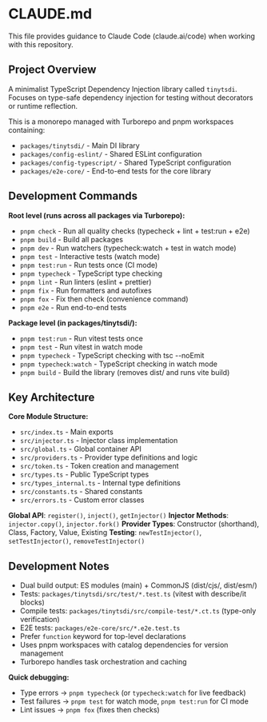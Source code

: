 # CLAUDE.md

This file provides guidance to Claude Code (claude.ai/code) when working with this repository.

## Project Overview

A minimalist TypeScript Dependency Injection library called `tinytsdi`. Focuses on type-safe
dependency injection for testing without decorators or runtime reflection.

This is a monorepo managed with Turborepo and pnpm workspaces containing:

- `packages/tinytsdi/` - Main DI library
- `packages/config-eslint/` - Shared ESLint configuration
- `packages/config-typescript/` - Shared TypeScript configuration
- `packages/e2e-core/` - End-to-end tests for the core library

## Development Commands

**Root level (runs across all packages via Turborepo):**

- `pnpm check` - Run all quality checks (typecheck + lint + test:run + e2e)
- `pnpm build` - Build all packages
- `pnpm dev` - Run watchers (typecheck:watch + test in watch mode)
- `pnpm test` - Interactive tests (watch mode)
- `pnpm test:run` - Run tests once (CI mode)
- `pnpm typecheck` - TypeScript type checking
- `pnpm lint` - Run linters (eslint + prettier)
- `pnpm fix` - Run formatters and autofixes
- `pnpm fox` - Fix then check (convenience command)
- `pnpm e2e` - Run end-to-end tests

**Package level (in packages/tinytsdi/):**

- `pnpm test:run` - Run vitest tests once
- `pnpm test` - Run vitest in watch mode
- `pnpm typecheck` - TypeScript checking with tsc --noEmit
- `pnpm typecheck:watch` - TypeScript checking in watch mode
- `pnpm build` - Build the library (removes dist/ and runs vite build)

## Key Architecture

**Core Module Structure:**

- `src/index.ts` - Main exports
- `src/injector.ts` - Injector class implementation
- `src/global.ts` - Global container API
- `src/providers.ts` - Provider type definitions and logic
- `src/token.ts` - Token creation and management
- `src/types.ts` - Public TypeScript types
- `src/types_internal.ts` - Internal type definitions
- `src/constants.ts` - Shared constants
- `src/errors.ts` - Custom error classes

**Global API**: `register()`, `inject()`, `getInjector()` **Injector Methods**: `injector.copy()`,
`injector.fork()` **Provider Types**: Constructor (shorthand), Class, Factory, Value, Existing
**Testing**: `newTestInjector()`, `setTestInjector()`, `removeTestInjector()`

## Development Notes

- Dual build output: ES modules (main) + CommonJS (dist/cjs/, dist/esm/)
- Tests: `packages/tinytsdi/src/test/*.test.ts` (vitest with describe/it blocks)
- Compile tests: `packages/tinytsdi/src/compile-test/*.ct.ts` (type-only verification)
- E2E tests: `packages/e2e-core/src/*.e2e.test.ts`
- Prefer `function` keyword for top-level declarations
- Uses pnpm workspaces with catalog dependencies for version management
- Turborepo handles task orchestration and caching

**Quick debugging:**

- Type errors → `pnpm typecheck` (or `typecheck:watch` for live feedback)
- Test failures → `pnpm test` for watch mode, `pnpm test:run` for CI mode
- Lint issues → `pnpm fox` (fixes then checks)
